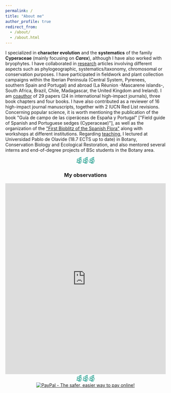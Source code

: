 ```yaml
---
permalink: /
title: "About me"
author_profile: true
redirect_from: 
  - /about/
  - /about.html
---
```


I specialized in **character evolution** and the **systematics** of the family **Cyperaceae** (mainly focusing on ***Carex***), although I have also worked with bryophytes. I have collaborated in [research](research) articles involving different aspects such as phylogeographic, systematics/taxonomy, chromosomal or conservation purposes. I have participated in fieldwork and plant collection campaigns within the Iberian Peninsula (Central System, Pyrenees, southern Spain and Portugal) and abroad (La Réunion -Mascarene islands-, South Africa, Brazil, Chile, Madagascar, the United Kingdom and Ireland).
I am [coauthor](publications) of 29 papers (24 in international high-impact journals), three book chapters and four books. I have also contributed as a reviewer of 16 high-impact journal manuscripts, together with 2 IUCN Red List revisions. Concerning popular science, it is worth mentioning the publication of the book "Guía de campo de las ciperáceas de España y Portugal" ["Field guide of Spanish and Portuguese sedges (Cyperaceae)"], as well as the organization of the ["First Bioblitz of the Spanish Flora"](https://www.inaturalist.org/projects/i-biomaraton-de-flora-espanola) along with workshops at different institutions. Regarding [teaching](teaching), I lectured at Universidad Pablo de Olavide (18.7 ECTS up to date) in Botany, Conservation Biology and Ecological Restoration, and also mentored several interns and end-of-degree projects of BSc students in the Botany area.


<center>

<img src='/images/android-chrome-192x192.png' width="20"><img src='/images/android-chrome-192x192.png' width="20"><img src='/images/android-chrome-192x192.png' width="20">
<br/>
<h3> My observations</h3>
<iframe src="https://www.inaturalist.org/observations/map?user_id=jimarcor#2/0/0" width="100%" height="600" frameborder="no" border="0" marginwidth="0" marginheight="0"></iframe
</center>

<center>
<img src='/images/android-chrome-192x192.png' width="20"><img src='/images/android-chrome-192x192.png' width="20"><img src='/images/android-chrome-192x192.png' width="20">
<br/>

<div>
<a href="https://www.paypal.com/cgi-bin/webscr?cmd=_s-xclick&hosted_button_id=U3D7GLE4PGNZQ" 
target="_blank">
<img src="https://www.paypalobjects.com/en_GB/i/btn/btn_donate_SM.gif" alt="PayPal - The safer, easier way to pay online!" 
title="PayPal – The safer, easier way to pay online!" border="0" />
</a>
</div>

</center>
